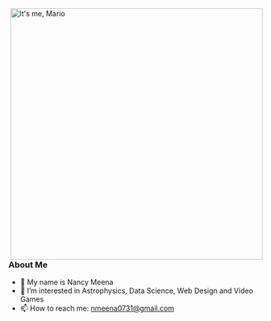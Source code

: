<img align = "right" alt = "It's me, Mario" src="https://user-images.githubusercontent.com/74038190/225813708-98b745f2-7d22-48cf-9150-083f1b00d6c9.gif" width="500">
<br><br>

### About Me
- 👋 My name is Nancy Meena
- 👀 I’m interested in Astrophysics, Data Science, Web Design and Video Games
- 📫 How to reach me: nmeena0731@gmail.com

<!---
nmeena2/nmeena2 is a ✨ special ✨ repository because its `README.md` (this file) appears on your GitHub profile.
You can click the Preview link to take a look at your changes.
--->
